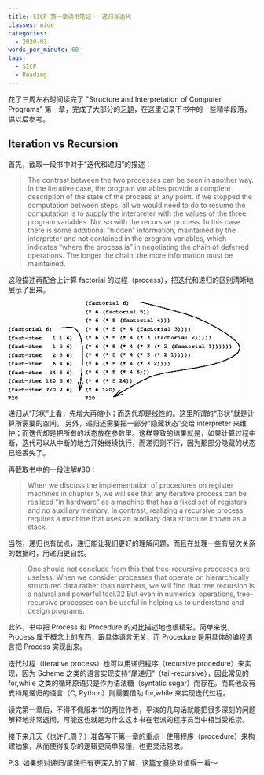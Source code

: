 ```yaml
---
title: SICP 第一章读书笔记 - 递归与迭代
classes: wide
categories:
  - 2020-03
words_per_minute: 60
tags:
  - SICP
  - Reading
---
```


花了三周左右时间读完了 "Structure and Interpretation of Computer Programs" 第一章，完成了大部分的[习题](https://github.com/xiez/SICP-exercises)，在这里记录下书中的一些精华段落，供以后参考。

## Iteration vs Recursion

首先，截取一段书中对于“迭代和递归”的描述：

> The contrast between the two processes can be seen in another way. In the iterative case, the program variables provide a complete description of the state of the process at any point. If we stopped the computation between steps, all we would need to do to resume the computation is to supply the interpreter with the values of the three program variables. Not so with the recursive process. In this case there is some additional “hidden” information, maintained by the interpreter and not contained in the program variables, which indicates “where the process is” in negotiating the chain of deferred operations. The longer the chain, the more information must be maintained.

这段描述再配合上计算 factorial 的过程（process），把迭代和递归的区别清晰地展示了出来。

![iterative](https://raw.githubusercontent.com/xiez/xiez.github.io/master/assets/images/2020/03/iterative.gif "iterative process")
![recursive](https://raw.githubusercontent.com/xiez/xiez.github.io/master/assets/images/2020/03/recursive.gif "recursive process")

递归从“形状”上看，先增大再缩小；而迭代却是线性的。这里所谓的“形状”就是计算所需要的空间。
另外，递归还需要把一部分“隐藏状态”交给 interpreter 来维护；而迭代却是把所有的状态放在参数里。这样导致的结果就是，如果计算过程中断，迭代可以从中断的地方开始继续执行，而递归则不行，因为那部分隐藏的状态已经丢失了。

再截取书中的一段注解#30：

> When we discuss the implementation of procedures on register machines in chapter 5, we will see that any iterative process can be realized “in hardware” as a machine that has a fixed set of registers and no auxiliary memory. In contrast, realizing a recursive process requires a machine that uses an auxiliary data structure known as a stack.

当然，递归也有优点，递归能让我们更好的理解问题，而且在处理一些有层次关系的数据时，用递归更自然。

> One should not conclude from this that tree-recursive processes are useless. When we consider processes that operate on hierarchically structured data rather than numbers, we will find that tree recursion is a natural and powerful tool.32 But even in numerical operations, tree-recursive processes can be useful in helping us to understand and design programs.

此外，书中把 Process 和 Procedure 的对比描述地也很精彩。简单来说，Process 属于概念上的东西，跟具体语言无关，而 Procedure 是用具体的编程语言把 Process 实现出来。

迭代过程（iterative process）也可以用递归程序（recursive procedure）来实现，因为 Scheme 之类的语言实现支持“尾递归”（tail-recursive），因此常见的 for,while 之类的循环原语只是作为语法糖（syntatic sugar）而存在。而其他没有支持尾递归的语言（C, Python）则需要借助 for,while 来实现迭代过程。

读完第一章后，不得不佩服本书的两位作者，平淡的几句话就能把很多深刻的问题解释地非常透彻，可能这也就是为什么这本书在老派的程序员当中相当受推崇。

接下来几天（也许几周？）准备写下第一章的重点：使用程序（procedure）来构建抽象，从而使得复杂的逻辑更简单易懂，也更灵活易改。

P.S. 如果想对递归/尾递归有更深入的了解，[这篇文章](https://eli.thegreenplace.net/2017/on-recursion-continuations-and-trampolines/)绝对值得一看～
